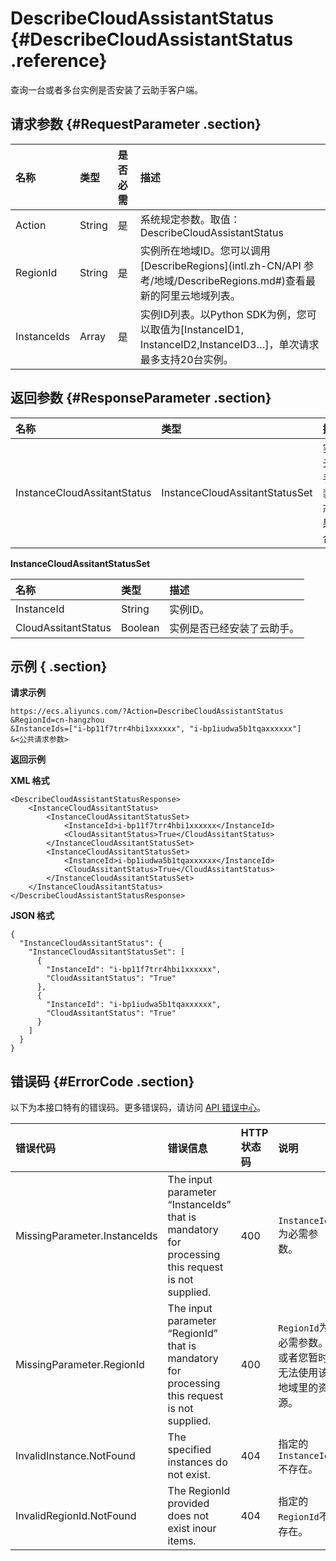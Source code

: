 # DescribeCloudAssistantStatus {#DescribeCloudAssistantStatus .reference}

查询一台或者多台实例是否安装了云助手客户端。

## 请求参数 {#RequestParameter .section}

|名称|类型|是否必需|描述|
|:-|:-|:---|:-|
|Action|String|是|系统规定参数。取值：DescribeCloudAssistantStatus|
|RegionId|String|是|实例所在地域ID。您可以调用[DescribeRegions](intl.zh-CN/API 参考/地域/DescribeRegions.md#)查看最新的阿里云地域列表。|
|InstanceIds|Array|是|实例ID列表。以Python SDK为例，您可以取值为\[InstanceID1, InstanceID2,InstanceID3…\]，单次请求最多支持20台实例。|

## 返回参数 {#ResponseParameter .section}

|名称|类型|描述|
|:-|:-|:-|
|InstanceCloudAssitantStatus|InstanceCloudAssitantStatusSet|实例云助手安装状态结果集合。|

**InstanceCloudAssitantStatusSet**

|名称|类型|描述|
|:-|:-|:-|
|InstanceId|String|实例ID。|
|CloudAssitantStatus|Boolean|实例是否已经安装了云助手。|

## 示例 { .section}

**请求示例** 

```
https://ecs.aliyuncs.com/?Action=DescribeCloudAssistantStatus
&RegionId=cn-hangzhou
&InstanceIds=["i-bp11f7trr4hbi1xxxxxx", "i-bp1iudwa5b1tqaxxxxxx"]
&<公共请求参数>
```

**返回示例** 

**XML 格式**

```
<DescribeCloudAssistantStatusResponse>
	<InstanceCloudAssitantStatus>
		<InstanceCloudAssitantStatusSet>
			<InstanceId>i-bp11f7trr4hbi1xxxxxx</InstanceId>
			<CloudAssitantStatus>True</CloudAssitantStatus>
		</InstanceCloudAssitantStatusSet>
		<InstanceCloudAssitantStatusSet>
			<InstanceId>i-bp1iudwa5b1tqaxxxxxx</InstanceId>
			<CloudAssitantStatus>True</CloudAssitantStatus>
		</InstanceCloudAssitantStatusSet>
	</InstanceCloudAssitantStatus>
</DescribeCloudAssistantStatusResponse>
```

**JSON 格式**

```
{
  "InstanceCloudAssitantStatus": {
    "InstanceCloudAssitantStatusSet": [
      {
        "InstanceId": "i-bp11f7trr4hbi1xxxxxx",
        "CloudAssitantStatus": "True"
      },
      {
        "InstanceId": "i-bp1iudwa5b1tqaxxxxxx",
        "CloudAssitantStatus": "True"
      }
    ]
  }
}
```

## 错误码 {#ErrorCode .section}

以下为本接口特有的错误码。更多错误码，请访问 [API 错误中心](https://error-center.alibabacloud.com/status/product/Ecs)。

|错误代码|错误信息|HTTP 状态码|说明|
|:---|:---|:-------|:-|
|MissingParameter.InstanceIds|The input parameter “InstanceIds” that is mandatory for processing this request is not supplied.|400|`InstanceIds`为必需参数。|
|MissingParameter.RegionId|The input parameter “RegionId” that is mandatory for processing this request is not supplied.|400|`RegionId`为必需参数。或者您暂时无法使用该地域里的资源。|
|InvalidInstance.NotFound|The specified instances do not exist.|404|指定的`InstanceId`不存在。|
|InvalidRegionId.NotFound|The RegionId provided does not exist inour items.|404|指定的`RegionId`不存在。|

